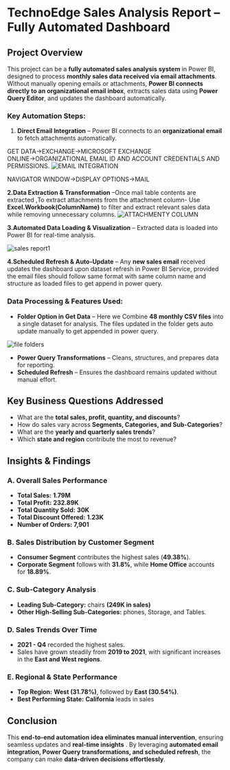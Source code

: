 # **TechnoEdge Sales Analysis Report –  Fully Automated Dashboard**

## **Project Overview**

This project can be a **fully automated sales analysis system** in Power BI, designed to process **monthly sales data received via email attachments**. Without manually opening emails or attachments, **Power BI connects directly to an organizational email inbox**, extracts sales data using **Power Query Editor**, and updates the dashboard automatically.

### **Key Automation Steps:**

1. **Direct Email Integration** – Power BI connects to an **organizational email** to fetch attachments automatically.

GET DATA→EXCHANGE→MICROSOFT EXCHANGE ONLINE→ORGANIZATIONAL EMAIL ID AND ACCOUNT CREDENTIALS AND PERMISSIONS.
![EMAIL INTEGRATION](https://github.com/user-attachments/assets/af60a0c8-a306-4e5b-b35e-273141e19e50)

NAVIGATOR WINDOW→DISPLAY OPTIONS→MAIL 

**2.Data Extraction & Transformation** –Once mail table contents are extracted ,To extract attachments from the attachment column- Use **Excel.Workbook(ColumnName)** to filter and extract relevant sales data while removing unnecessary columns.
![ATTACHMENTY COLUMN](https://github.com/user-attachments/assets/14ddc997-6ffa-49ec-9c1c-61a3f74644ad)


**3.Automated Data Loading & Visualization** – Extracted data is loaded into Power BI for real-time analysis.

![sales report1](https://github.com/user-attachments/assets/63e6f157-8d4a-43ce-b7ab-56658e48e8f4)

**4.Scheduled Refresh & Auto-Update** – Any **new sales email** received updates the dashboard upon dataset refresh in Power BI Service, provided the email files should follow same format with same column name and structure as loaded files to get append in power query.

### **Data Processing & Features Used:**

- **Folder Option in Get Data** – Here we Combine **48 monthly CSV files** into a single dataset for analysis. The files updated in the folder gets auto update manually to  get appended in power query.

![file folders](https://github.com/user-attachments/assets/c1ac4d7a-de46-4858-9b21-91ccffd24e72)

- **Power Query Transformations** – Cleans, structures, and prepares data for reporting.
- **Scheduled Refresh** – Ensures the dashboard remains updated without manual effort.

## **Key Business Questions Addressed**

- What are the **total sales, profit, quantity, and discounts**?
- How do sales vary across **Segments, Categories, and Sub-Categories**?
- What are the **yearly and quarterly sales trends**?
- Which **state and region** contribute the most to revenue?

## **Insights & Findings**

### **A. Overall Sales Performance**

- **Total Sales:** **1.79M**
- **Total Profit:** **232.89K**
- **Total Quantity Sold:** **30K**
- **Total Discount Offered:** **1.23K**
- **Number of Orders:** **7,901**

### **B. Sales Distribution by Customer Segment**

- **Consumer Segment** contributes the highest sales (**49.38%**).
- **Corporate Segment** follows with **31.8%**, while **Home Office** accounts for **18.89%**.

### **C. Sub-Category Analysis**

- **Leading Sub-Category:** chairs **(249K in sales)**
- **Other High-Selling Sub-Categories:** phones, Storage, and Tables.

### **D. Sales Trends Over Time**

- **2021 - Q4** recorded the highest sales.
- Sales have grown steadily from **2019 to 2021**, with significant increases in the **East and West regions**.

### **E. Regional & State Performance**

- **Top Region:** **West (31.78%)**, followed by **East (30.54%)**.
- **Best Performing State:** **California** leads in sales

## **Conclusion**

This **end-to-end automation idea eliminates manual intervention**, ensuring seamless updates and **real-time insights** . By leveraging **automated email integration, Power Query transformations, and scheduled refresh**, the company can make **data-driven decisions effortlessly**.
